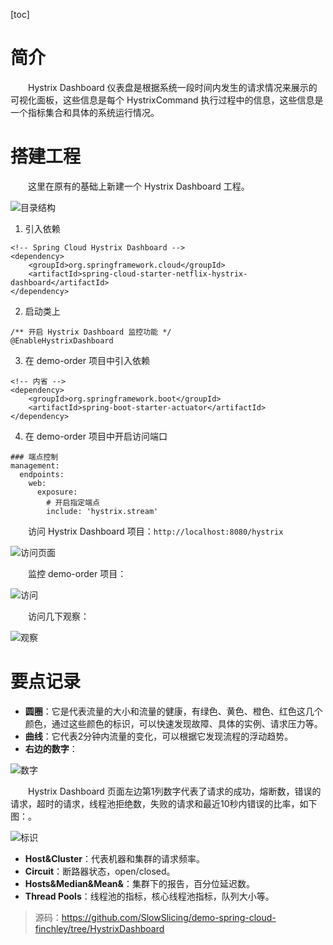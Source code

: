 [toc]

# 简介

　　Hystrix Dashboard 仪表盘是根据系统一段时间内发生的请求情况来展示的可视化面板，这些信息是每个 HystrixCommand 执行过程中的信息，这些信息是一个指标集合和具体的系统运行情况。

# 搭建工程

　　这里在原有的基础上新建一个 Hystrix Dashboard 工程。

![目录结构](http://img.lynchj.com/ca3e283365f743a8b3af5bbaac79ae75.png)

1. 引入依赖

```
<!-- Spring Cloud Hystrix Dashboard -->
<dependency>
    <groupId>org.springframework.cloud</groupId>
    <artifactId>spring-cloud-starter-netflix-hystrix-dashboard</artifactId>
</dependency>
```

2. 启动类上

```
/** 开启 Hystrix Dashboard 监控功能 */
@EnableHystrixDashboard
```

3. 在 demo-order 项目中引入依赖

```
<!-- 内省 -->
<dependency>
    <groupId>org.springframework.boot</groupId>
    <artifactId>spring-boot-starter-actuator</artifactId>
</dependency>
```

4. 在 demo-order 项目中开启访问端口

```
### 端点控制
management:
  endpoints:
    web:
      exposure:
        # 开启指定端点
        include: 'hystrix.stream'
```

　　访问 Hystrix Dashboard 项目：`http://localhost:8080/hystrix`

![访问页面](http://img.lynchj.com/75dd6f4fbbc44dd3bbb84df9d0765520.png)

　　监控 demo-order 项目：

![访问](http://img.lynchj.com/c05668021ef647fda26545185adc6091.png)

　　访问几下观察：

![观察](http://img.lynchj.com/afc495e09ffc4892a7d44bab9257988d.gif)

# 要点记录

* **圆圈**：它是代表流量的大小和流量的健康，有绿色、黄色、橙色、红色这几个颜色，通过这些颜色的标识，可以快速发现故障、具体的实例、请求压力等。
* **曲线**：它代表2分钟内流量的变化，可以根据它发现流程的浮动趋势。
* **右边的数字**：

![数字](http://img.lynchj.com/816ff4235df24bfa8d287db0a2b7f9d4.png)

　　Hystrix Dashboard 页面左边第1列数字代表了请求的成功，熔断数，错误的请求，超时的请求，线程池拒绝数，失败的请求和最近10秒内错误的比率，如下图：。


![标识](http://img.lynchj.com/ca82d5d21aff4193a2a7d35102c3b428.png)

* **Host&Cluster**：代表机器和集群的请求频率。
* **Circuit**：断路器状态，open/closed。
* **Hosts&Median&Mean&**：集群下的报告，百分位延迟数。
* **Thread Pools**：线程池的指标，核心线程池指标，队列大小等。

> 源码：https://github.com/SlowSlicing/demo-spring-cloud-finchley/tree/HystrixDashboard
